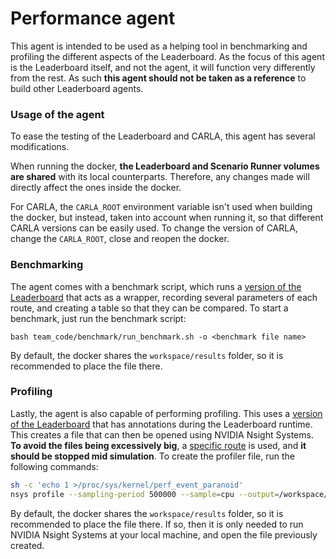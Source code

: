 # Performance agent

This agent is intended to be used as a helping tool in benchmarking and profiling the different aspects of the Leaderboard. As the focus of this agent is the Leaderboard itself, and not the agent, it will function very differently from the rest. As such **this agent should not be taken as a reference** to build other Leaderboard agents.

### Usage of the agent

To ease the testing of the Leaderboard and CARLA, this agent has several modifications.

When running the docker, **the Leaderboard and Scenario Runner volumes are shared** with its local counterparts. Therefore, any changes made will directly affect the ones inside the docker.

For CARLA, the `CARLA_ROOT` environment variable isn't used when building the docker, but instead, taken into account when running it, so that different CARLA versions can be easily used. To change the version of CARLA, change the `CARLA_ROOT`, close and reopen the docker.

### Benchmarking

The agent comes with a benchmark script, which runs a [version of the Leaderboard](https://github.com/carla-simulator/leaderboard-agents/blob/main/performance_agent/team_code/benchmark/leaderboard_evaluator.py) that acts as a wrapper, recording several parameters of each route, and creating a table so that they can be compared. To start a benchmark, just run the benchmark script:

```
bash team_code/benchmark/run_benchmark.sh -o <benchmark file name>
```

By default, the docker shares the `workspace/results` folder, so it is recommended to place the file there.

### Profiling

Lastly, the agent is also capable of performing profiling. This uses a [version of the Leaderboard](https://github.com/carla-simulator/leaderboard-agents/blob/main/performance_agent/team_code/profiler/leaderboard_evaluator.py) that has annotations during the Leaderboard runtime. This creates a file that can then be opened using NVIDIA Nsight Systems. **To avoid the files being excessively big**, a [specific route](https://github.com/carla-simulator/leaderboard-agents/tree/main/performance_agent/team_code/profiler/data) is used, and **it should be stopped mid simulation**. To create the profiler file, run the following commands:

```sh
sh -c 'echo 1 >/proc/sys/kernel/perf_event_paranoid'
nsys profile --sampling-period 500000 --sample=cpu --output=/workspace/results/profiler/<profiler file name>.qdrep bash team_code/profiler/run_profiler.sh
```

By default, the docker shares the `workspace/results` folder, so it is recommended to place the file there. If so, then it is only needed to run NVIDIA Nsight Systems at your local machine, and open the file previously created.
